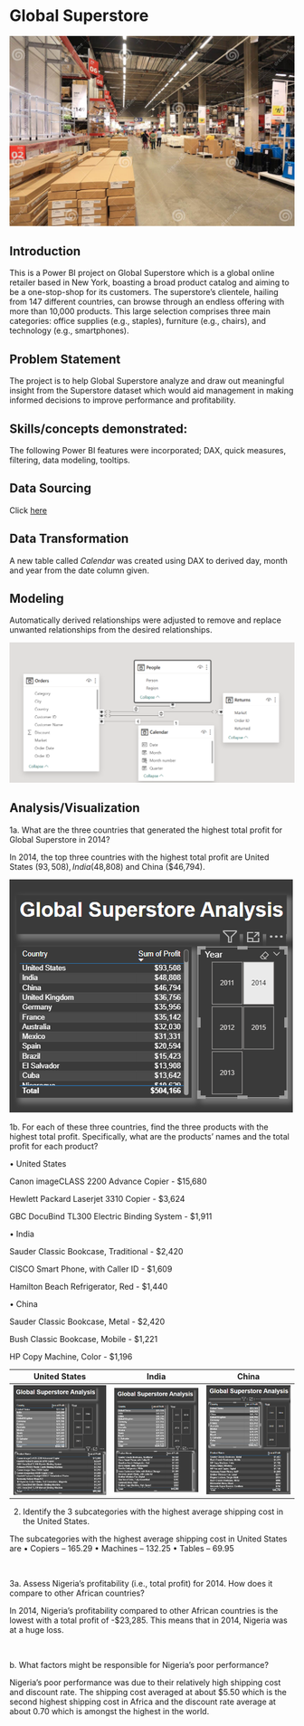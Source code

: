 # Global Superstore

![](superstore1.jpg)

## Introduction

This is a Power BI project on Global Superstore which is a global online retailer based in New York, boasting a broad product catalog and aiming to be a one-stop-shop for its customers. The superstore’s clientele, hailing from 147 different countries, can browse through an endless offering with more than 10,000 products. This large selection comprises three main categories: office supplies (e.g., staples), furniture (e.g., chairs), and technology (e.g., smartphones).

## Problem Statement

The project is to help Global Superstore analyze and draw out meaningful insight from the Superstore dataset which would aid management in making informed decisions to improve performance and profitability.

## Skills/concepts demonstrated:

The following Power BI features were incorporated;
DAX, quick measures, filtering, data modeling, tooltips.

## Data Sourcing

Click [here](https://docs.google.com/spreadsheets/d/1nxESpFzWjlGDMGDVLH69xmDzIl9l6OEq/edit#gid=633280281)

## Data Transformation

A new table called _Calendar_  was created using DAX to derived day, month and year from the date column given.

## Modeling

Automatically derived relationships were adjusted to remove and replace unwanted relationships from the desired relationships.

![](modeling.png)

## Analysis/Visualization

1a. What are the three countries that generated the highest total profit for Global Superstore in 2014?

In 2014, the top three countries with the highest total profit are United States ($93,508), India ($48,808) and China ($46,794).

![](top_3.png)

1b.	For each of these three countries, find the three products with the highest total profit. Specifically, what are the products’ names and the total profit for each product?

•	United States

Canon imageCLASS 2200 Advance Copier - $15,680

Hewlett Packard Laserjet 3310 Copier - $3,624

GBC DocuBind TL300 Electric Binding System - $1,911

•	India

Sauder Classic Bookcase, Traditional - $2,420

CISCO Smart Phone, with Caller ID - $1,609

Hamilton Beach Refrigerator, Red - $1,440

•	China

Sauder Classic Bookcase, Metal - $2,420

Bush Classic Bookcase, Mobile	- $1,221

HP Copy Machine, Color - $1,196

United States          |    India      |   China
-----------------------|---------------|------------------
![](united_states.png) |![](india.png) |![](china.png)

2. Identify the 3 subcategories with the highest average shipping cost in the United States.
	
 The subcategories with the highest average shipping cost in United States are
• Copiers – 165.29
• Machines – 132.25
• Tables – 69.95

![]()

3a. Assess Nigeria’s profitability (i.e., total profit) for 2014. How does it compare to other African countries?

In 2014, Nigeria’s profitability compared to other African countries is the lowest with a total profit of -$23,285. This means that in 2014, Nigeria was at a huge loss.

![]()

b. What factors might be responsible for Nigeria’s poor performance? 

Nigeria’s poor performance was due to their relatively high shipping cost and discount rate. The shipping cost averaged at about $5.50 which is the second highest shipping cost in Africa and the discount rate average at about 0.70 which is amongst the highest in the world.

![]()
